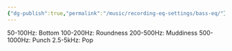 ```yaml
---
{"dg-publish":true,"permalink":"/music/recording-eq-settings/bass-eq/"}
---
```




50-100Hz: Bottom
100-200Hz: Roundness
200-500Hz: Muddiness
500-1000Hz: Punch
2.5-5kHz: Pop